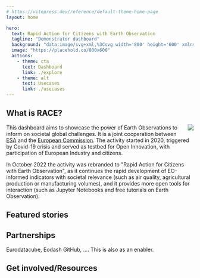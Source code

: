 ```yaml
---
# https://vitepress.dev/reference/default-theme-home-page
layout: home

hero:
  text: Rapid Action for Citizens with Earth Observation
  tagline: "Demonstrator dashboard"
  background: "data:image/svg+xml,%3Csvg width='800' height='600' xmlns='http://www.w3.org/2000/svg'%3E%3Crect width='800' height='600' fill='%230b1d26' /%3E%3C/svg%3E"  
  image: "https://placehold.co/800x600"
  actions:
    - theme: cta
      text: Dashboard
      link: ./explore
    - theme: alt
      text: Usecases
      link: ./usecases
---
```


<section class="white">


## What is RACE?

<img src="https://placehold.co/400x300" style="float: right; margin: 0 0 1rem .5rem !important; max-width: 100%;" />

This dashboard aims to showcase the power of Earth Observations to inform on societal global challenges. It is a joint cooperation between [ESA](https://www.esa.int/) and the [European Commission](https://ec.europa.eu/info/index_en). The activity started in 2020, triggered by Covid-19 crisis and
served as testbed for Open Innovation, with participation of European Industry and citizens.

In October 2022 the activity was rebranded to "Rapid Action for Citizens with Earth Observation", as it continues the rapid development of EO-informed indicators with societal relevance (such as air quality, agricultural production or manufacturing volumes), and it provides more open tools for interaction (such as Jupyter Notebooks and free tutorials on Earth Observation).

</section>
<section class="blue">

## Featured stories

  <esa-cards carousel>
    <esa-card
      overline="Story"
      image="data:image/svg+xml,%3Csvg width='800' height='600' xmlns='http://www.w3.org/2000/svg'%3E%3Crect width='800' height='600' fill='%230b1d26' /%3E%3C/svg%3E"
      tag="Atmosphere"
      tag-color="#00B19D"
      title="IDEAS Story"
      description='Lorem ipsum sit dolor amet. <br /><br /> <img src="https://placehold.co/200x100" />'
    ></esa-card>
    <esa-card
      overline="Story"
      image="data:image/svg+xml,%3Csvg width='800' height='600' xmlns='http://www.w3.org/2000/svg'%3E%3Crect width='800' height='600' fill='%230b1d26' /%3E%3C/svg%3E"
      tag="Atmosphere"
      tag-color="#00B19D"
      title="WASDI Story"
      description='Lorem ipsum sit dolor amet'
    ></esa-card>
    <esa-card
      overline="Dataset"
      image="data:image/svg+xml,%3Csvg width='800' height='600' xmlns='http://www.w3.org/2000/svg'%3E%3Crect width='800' height='600' fill='%230b1d26' /%3E%3C/svg%3E"
      tag="Land"
      tag-color="#0091C6"
      title="Lorem Ipsum"
      description='Lorem ipsum sit dolor amet'
    ></esa-card>
    <esa-card
      overline="Dataset"
      image="data:image/svg+xml,%3Csvg width='800' height='600' xmlns='http://www.w3.org/2000/svg'%3E%3Crect width='800' height='600' fill='%230b1d26' /%3E%3C/svg%3E"
      tag="Land"
      tag-color="#0091C6"
      title="Lorem Ipsum"
      description='Lorem ipsum sit dolor amet'
    ></esa-card>
    <esa-card
      overline="Dataset"
      image="data:image/svg+xml,%3Csvg width='800' height='600' xmlns='http://www.w3.org/2000/svg'%3E%3Crect width='800' height='600' fill='%230b1d26' /%3E%3C/svg%3E"
      tag="Land"
      tag-color="#0091C6"
      title="Lorem Ipsum"
      description='Lorem ipsum sit dolor amet'
    ></esa-card>
  </esa-cards>
</section>
<section class="light-grey">
  <esa-cards>
    <esa-card
      title="Application and Tools"
      description="What EO can for EU industry"
    ></esa-card>
    <esa-card
      title="Ecosystems"
      description="This has an enabler"
    ></esa-card>
  </esa-cards>
</section>
<section class="white">

## Partnerships

Eurodatacube, Eodash GitHub, ….
This is also as an enabler.

</section>
<section class="blue">

## Get involved/Resources

  <esa-cards>
    <esa-card
      title="Educational material"
      description=""
      link="/"
      action="Explore"
    ></esa-card>
    <esa-card
      title="Contributing via GitHub (Editor + Data)"
      description=""
      link="/"
      action="Explore"
    ></esa-card>
    <esa-card
      title="Eodashboard GitHub"
      description=""
      link="/"
      action="Explore"
    ></esa-card>
    <esa-card
      title="Notebooks"
      description=""
      link="/"
      action="Explore"
    ></esa-card>
  </esa-cards>
</section>